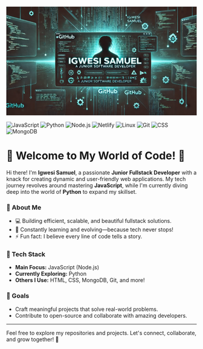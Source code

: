 ![Banner](https://github.com/SamuelIgwesi/SamuelIgwesi/blob/main/github%20banner.webp)

![JavaScript](https://img.shields.io/badge/Code-JavaScript-informational?style=flat&logo=javascript&color=F7DF1E)
![Python](https://img.shields.io/badge/Code-Python-informational?style=flat&logo=python&color=3776AB)
![Node.js](https://img.shields.io/badge/Code-Node.js-informational?style=flat&logo=node.js&color=5FA04E)
![Netlify](https://img.shields.io/badge/Deployment-Netlify-informational?style=flat&logo=netlify&color=00C7B7)
![Linux](https://img.shields.io/badge/System-Linux-informational?style=flat&logo=linux&color=FCC624)
![Git](https://img.shields.io/badge/VCS-Git-informational?style=flat&logo=git&color=F05032)
![CSS](https://img.shields.io/badge/Style-CSS-informational?style=flat&logo=css3&color=1572B6)
![MongoDB](https://img.shields.io/badge/Database-MongoDB-informational?style=flat&logo=mongodb&color=47A248)

# 🌟 Welcome to My World of Code! 🌟

Hi there! I'm **Igwesi Samuel**, a passionate **Junior Fullstack Developer** with a knack for creating dynamic and user-friendly web applications. My tech journey revolves around mastering **JavaScript**, while I'm currently diving deep into the world of **Python** to expand my skillset.

### 🚀 About Me
- 💻 Building efficient, scalable, and beautiful fullstack solutions.
- 🌱 Constantly learning and evolving—because tech never stops!
- ⚡ Fun fact: I believe every line of code tells a story.

### 🔨 Tech Stack
- **Main Focus:** JavaScript (Node.js)
- **Currently Exploring:** Python
- **Others I Use:** HTML, CSS, MongoDB, Git, and more!

### 🎯 Goals
- Craft meaningful projects that solve real-world problems.
- Contribute to open-source and collaborate with amazing developers.

---

Feel free to explore my repositories and projects. Let's connect, collaborate, and grow together! 🚀


<!---
<div align="center" style="display: flex; flex-wrap: wrap; justify-content: center; gap: 10px;">
  <img style="width: 100%; max-width: 48%; height: auto;" 
       src="https://github-readme-stats.vercel.app/api?username=SamuelIgwesi&show_icons=true&include_all_commits=true&theme=tokyonight&hide_border=true&rank_icon=default" 
       alt="Samuel's GitHub Stats" />
  <img style="width: 100%; max-width: 48%; height: auto;" 
       src="https://streak-stats.demolab.com?user=SamuelIgwesi&theme=tokyonight&hide_border=true" 
       alt="Samuel's Streak Stats" />
</div>

--->
